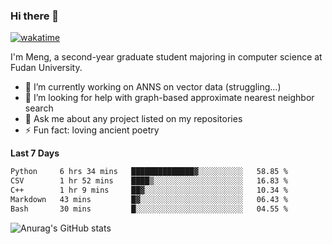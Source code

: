 ### Hi there 👋

[![wakatime](https://wakatime.com/badge/user/8906da98-c623-4aff-ac00-99cb42e09b38.svg)](https://wakatime.com/@8906da98-c623-4aff-ac00-99cb42e09b38)

I'm Meng, a second-year graduate student majoring in computer science at Fudan University.


- 🔭 I’m currently working on ANNS on vector data (struggling...)
- 🤔 I’m looking for help with graph-based approximate nearest neighbor search
- 💬 Ask me about any project listed on my repositories
- ⚡ Fun fact: loving ancient poetry


**Last 7 Days**
<!--START_SECTION:waka-->

```txt
Python     6 hrs 34 mins   ██████████████▓░░░░░░░░░░   58.85 %
CSV        1 hr 52 mins    ████▒░░░░░░░░░░░░░░░░░░░░   16.83 %
C++        1 hr 9 mins     ██▓░░░░░░░░░░░░░░░░░░░░░░   10.34 %
Markdown   43 mins         █▓░░░░░░░░░░░░░░░░░░░░░░░   06.43 %
Bash       30 mins         █░░░░░░░░░░░░░░░░░░░░░░░░   04.55 %
```

<!--END_SECTION:waka-->

![Anurag's GitHub stats](https://github-readme-stats.vercel.app/api?username=matchyc&count_private=true&show_icons=true&theme=vue)

<!--[![Top Langs](https://github-readme-stats.vercel.app/api/top-langs/?username=matchyc&langs_count=4&&hide=perl,raku,html,javascript,shell,roff,prolog)](https://github.com/anuraghazra/github-readme-stats)-->

